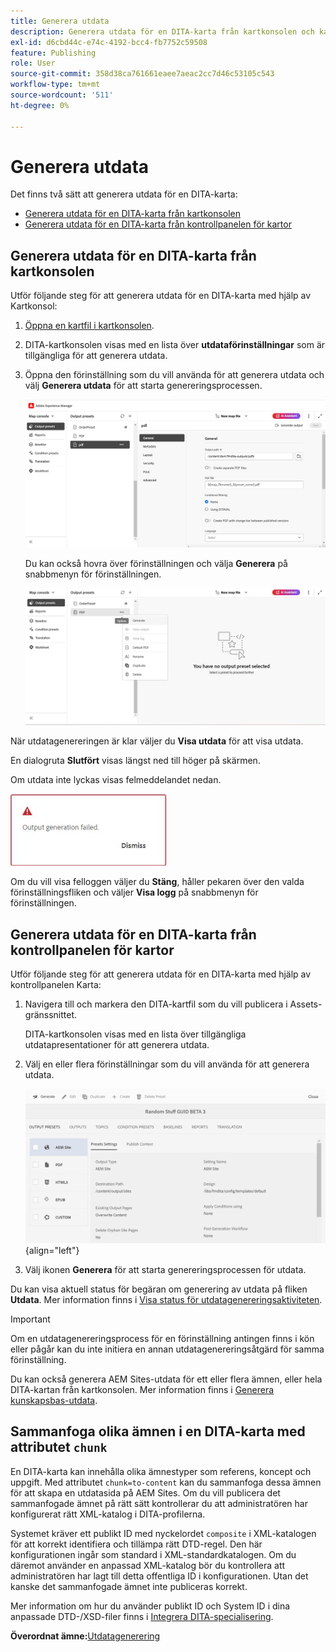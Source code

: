 ```yaml
---
title: Generera utdata
description: Generera utdata för en DITA-karta från kartkonsolen och kartpanelen i AEM Guides.
exl-id: d6cbd44c-e74c-4192-bcc4-fb7752c59508
feature: Publishing
role: User
source-git-commit: 358d38ca761661eaee7aeac2cc7d46c53105c543
workflow-type: tm+mt
source-wordcount: '511'
ht-degree: 0%

---
```


# Generera utdata

Det finns två sätt att generera utdata för en DITA-karta:

- [Generera utdata för en DITA-karta från kartkonsolen](#generate-output-for-a-dita-map-from-the-map-console)
- [Generera utdata för en DITA-karta från kontrollpanelen för kartor](#generate-output-for-a-dita-map-from-the-map-dashboard)

## Generera utdata för en DITA-karta från kartkonsolen

Utför följande steg för att generera utdata för en DITA-karta med hjälp av Kartkonsol:

1. [Öppna en kartfil i kartkonsolen](./open-files-map-console.md).
2. DITA-kartkonsolen visas med en lista över **utdataförinställningar** som är tillgängliga för att generera utdata.

3. Öppna den förinställning som du vill använda för att generera utdata och välj **Generera utdata** för att starta genereringsprocessen.

   <img src="images/generate-output-pdf.png" alt="metadata, flik" width="600">

   Du kan också hovra över förinställningen och välja **Generera** på snabbmenyn för förinställningen.


   <img src="images/generate-preset-map-console.png" alt="metadata, flik" width="600">

När utdatagenereringen är klar väljer du **Visa utdata** för att visa utdata.

En dialogruta **Slutfört** visas längst ned till höger på skärmen.

Om utdata inte lyckas visas felmeddelandet nedan.

<img src="images/error-log.png" alt="fellogg" width="250">

Om du vill visa felloggen väljer du **Stäng**, håller pekaren över den valda förinställningsfliken och väljer **Visa logg** på snabbmenyn för förinställningen.

## Generera utdata för en DITA-karta från kontrollpanelen för kartor

Utför följande steg för att generera utdata för en DITA-karta med hjälp av kontrollpanelen Karta:

1. Navigera till och markera den DITA-kartfil som du vill publicera i Assets-gränssnittet.

   DITA-kartkonsolen visas med en lista över tillgängliga utdatapresentationer för att generera utdata.

1. Välj en eller flera förinställningar som du vill använda för att generera utdata.

   ![](images/generate-multiple-outputs-uuid.png){align="left"}

1. Välj ikonen **Generera** för att starta genereringsprocessen för utdata.


Du kan visa aktuell status för begäran om generering av utdata på fliken **Utdata**. Mer information finns i [Visa status för utdatagenereringsaktiviteten](./generate-output-manage-process.md#view-the-status-of-the-output-generation-task).

>[!IMPORTANT]
>
> Om en utdatagenereringsprocess för en förinställning antingen finns i kön eller pågår kan du inte initiera en annan utdatagenereringsåtgärd för samma förinställning.

Du kan också generera AEM Sites-utdata för ett eller flera ämnen, eller hela DITA-kartan från kartkonsolen. Mer information finns i [Generera kunskapsbas-utdata](web-editor-article-publishing.md#id218CK0U019I).

## Sammanfoga olika ämnen i en DITA-karta med attributet `chunk`

En DITA-karta kan innehålla olika ämnestyper som referens, koncept och uppgift. Med attributet `chunk=to-content` kan du sammanfoga dessa ämnen för att skapa en utdatasida på AEM Sites. Om du vill publicera det sammanfogade ämnet på rätt sätt kontrollerar du att administratören har konfigurerat rätt XML-katalog i DITA-profilerna.

Systemet kräver ett publikt ID med nyckelordet `composite` i XML-katalogen för att korrekt identifiera och tillämpa rätt DTD-regel.
Den här konfigurationen ingår som standard i XML-standardkatalogen. Om du däremot använder en anpassad XML-katalog bör du kontrollera att administratören har lagt till detta offentliga ID i konfigurationen. Utan det kanske det sammanfogade ämnet inte publiceras korrekt.

Mer information om hur du använder publikt ID och System ID i dina anpassade DTD-/XSD-filer finns i [Integrera DITA-specialisering](../cs-install-guide/dita-ot-specialization.md#integrate-dita-specialization-id211mb0e00xa).



**Överordnat ämne:**&#x200B;[&#x200B; Utdatagenerering](generate-output.md)
